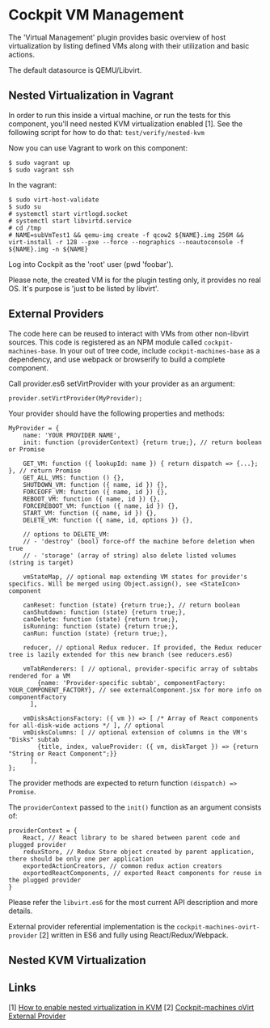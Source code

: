 # Cockpit VM Management
The 'Virtual Management' plugin provides basic overview of host virtualization by listing defined VMs along with their utilization and basic actions.

The default datasource is QEMU/Libvirt.

## Nested Virtualization in Vagrant

In order to run this inside a virtual machine, or run the tests for this component,
you'll need nested KVM virtualization enabled [1]. See the following script for how to
do that: ```test/verify/nested-kvm```

Now you can use Vagrant to work on this component:

    $ sudo vagrant up
    $ sudo vagrant ssh

In the vagrant:

    $ sudo virt-host-validate
    $ sudo su
    # systemctl start virtlogd.socket
    # systemctl start libvirtd.service
    # cd /tmp
    # NAME=subVmTest1 && qemu-img create -f qcow2 ${NAME}.img 256M && virt-install -r 128 --pxe --force --nographics --noautoconsole -f ${NAME}.img -n ${NAME}

Log into Cockpit as the 'root' user (pwd 'foobar').

Please note, the created VM is for the plugin testing only, it provides no real OS.
It's purpose is 'just to be listed by libvirt'.

## External Providers

The code here can be reused to interact with VMs from other non-libvirt sources.
This code is registered as an NPM module called ```cockpit-machines-base```. In
your out of tree code, include ```cockpit-machines-base``` as a dependency,
and use webpack or browserify to build a complete component.

Call provider.es6 setVirtProvider with your provider as an argument:

    provider.setVirtProvider(MyProvider);

Your provider should have the following properties and methods:

    MyProvider = {
        name: 'YOUR PROVIDER NAME',
        init: function (providerContext) {return true;}, // return boolean or Promise

        GET_VM: function ({ lookupId: name }) { return dispatch => {...}; }, // return Promise
        GET_ALL_VMS: function () {},
        SHUTDOWN_VM: function ({ name, id }) {},
        FORCEOFF_VM: function ({ name, id }) {},
        REBOOT_VM: function ({ name, id }) {},
        FORCEREBOOT_VM: function ({ name, id }) {},
        START_VM: function ({ name, id }) {},
        DELETE_VM: function ({ name, id, options }) {},

        // options to DELETE_VM:
        // - 'destroy' (bool) force-off the machine before deletion when true
        // - 'storage' (array of string) also delete listed volumes (string is target)

        vmStateMap, // optional map extending VM states for provider's specifics. Will be merged using Object.assign(), see <StateIcon> component

        canReset: function (state) {return true;}, // return boolean
        canShutdown: function (state) {return true;},
        canDelete: function (state) {return true;},
        isRunning: function (state) {return true;},
        canRun: function (state) {return true;},

        reducer, // optional Redux reducer. If provided, the Redux reducer tree is lazily extended for this new branch (see reducers.es6)

        vmTabRenderers: [ // optional, provider-specific array of subtabs rendered for a VM
            {name: 'Provider-specific subtab', componentFactory: YOUR_COMPONENT_FACTORY}, // see externalComponent.jsx for more info on componentFactory
          ],

        vmDisksActionsFactory: ({ vm }) => [ /* Array of React components for all-disk-wide actions */ ], // optional
        vmDisksColumns: [ // optional extension of columns in the VM's "Disks" subtab
            {title, index, valueProvider: ({ vm, diskTarget }) => {return "String or React Component";}}
          ],
    };

The provider methods are expected to return function `(dispatch) => Promise`.

The `providerContext` passed to the `init()` function as an argument consists of:

    providerContext = {
        React, // React library to be shared between parent code and plugged provider
        reduxStore, // Redux Store object created by parent application, there should be only one per application
        exportedActionCreators, // common redux action creators
        exportedReactComponents, // exported React components for reuse in the plugged provider
    }

Please refer the `libvirt.es6` for the most current API description and more details.

External provider referential implementation is the `cockpit-machines-ovirt-provider` [2] written in ES6 and fully using React/Redux/Webpack.

## Nested KVM Virtualization

## Links
\[1\] [How to enable nested virtualization in KVM](https://fedoraproject.org/wiki/How_to_enable_nested_virtualization_in_KVM)
\[2\] [Cockpit-machines oVirt External Provider](https://github.com/oVirt/cockpit-machines-ovirt-provider)

